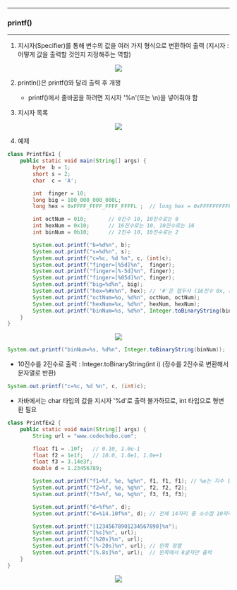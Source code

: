 -----
### printf()
-----
1. 지시자(Specifier)를 통해 변수의 값을 여러 가지 형식으로 변환하여 출력 (지시자 : 어떻게 값을 출력할 것인지 지정해주는 역할)
<div align="center">
<img src="https://github.com/sooyounghan/JavaScript/assets/34672301/282acd97-ee19-445a-a647-fe801938b0ae">
</div>

2. println()은 printf()와 달리 출력 후 개행
   - printf()에서 줄바꿈을 하려면 지시자 '%n'(또는 \n)을 넣어줘야 함

3. 지시자 목록
<div align="center">
<img src="https://github.com/sooyounghan/JavaScript/assets/34672301/771fb440-51c0-42a4-9cd9-543e0ad45636">
</div>

4. 예제
```java
class PrintfEx1 {
	public static void main(String[] args) {
		byte  b = 1;
		short s = 2;
		char  c = 'A';

		int  finger = 10; 
		long big = 100_000_000_000L;       
		long hex = 0xFFFF_FFFF_FFFF_FFFFL ;  // long hex = 0xFFFFFFFFFFFFFFFFL;

		int octNum = 010;       // 8진수 10, 10진수로는 8
		int hexNum = 0x10;      // 16진수로는 10, 10진수로는 16
		int binNum = 0b10;      // 2진수 10, 10진수로는 2

		System.out.printf("b=%d%n", b);
		System.out.printf("s=%d%n", s);
		System.out.printf("c=%c, %d %n", c, (int)c);
		System.out.printf("finger=[%5d]%n",  finger);
		System.out.printf("finger=[%-5d]%n", finger);
		System.out.printf("finger=[%05d]%n", finger);
		System.out.printf("big=%d%n", big);
		System.out.printf("hex=%#x%n", hex); // '#'은 접두사 (16진수 0x, 8진수 0)
		System.out.printf("octNum=%o, %d%n", octNum, octNum);   
		System.out.printf("hexNum=%x, %d%n", hexNum, hexNum);   
		System.out.printf("binNum=%s, %d%n", Integer.toBinaryString(binNum), binNum);  
	}
}
```
<div align="center">
<img src="https://github.com/sooyounghan/JavaScript/assets/34672301/033666d5-b5de-490c-9854-c9faec8f013e">
</div>

```java
System.out.printf("binNum=%s, %d%n", Integer.toBinaryString(binNum));
``` 
  - 10진수를 2진수로 출력 : Integer.toBinaryString(int i) (정수를 2진수로 변환해서 문자열로 반환)

```java
System.out.printf("c=%c, %d %n", c, (int)c);
```
  - 자바에서는 char 타입의 값을 지시자 '%d'로 출력 불가하므로, int 타입으로 형변환 필요

```java
class PrintfEx2 {
	public static void main(String[] args) {
		String url = "www.codechobo.com";

		float f1 = .10f;   // 0.10, 1.0e-1
		float f2 = 1e1f;   // 10.0, 1.0e1, 1.0e+1
		float f3 = 3.14e3f;
		double d = 1.23456789;

		System.out.printf("f1=%f, %e, %g%n", f1, f1, f1); // %e는 지수 형태, %g는 간략하게 값을 표현할 때 사용
		System.out.printf("f2=%f, %e, %g%n", f2, f2, f2); 
		System.out.printf("f3=%f, %e, %g%n", f3, f3, f3);

		System.out.printf("d=%f%n", d);
		System.out.printf("d=%14.10f%n", d); // 전체 14자리 중 소수점 10자리

		System.out.printf("[12345678901234567890]%n");
		System.out.printf("[%s]%n", url);
		System.out.printf("[%20s]%n", url);
		System.out.printf("[%-20s]%n", url); // 왼쪽 정렬
		System.out.printf("[%.8s]%n", url);  // 왼쪽에서 8글자만 출력
	}
}
```
<div align="center">
<img src="https://github.com/sooyounghan/JavaScript/assets/34672301/179c63b6-8a85-4190-8346-65062d175e8f">
</div>
